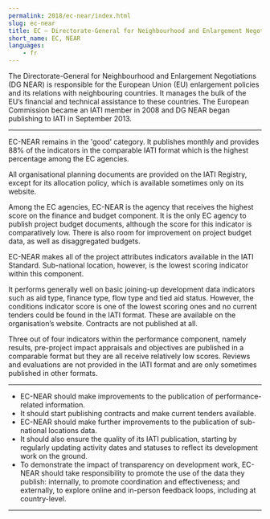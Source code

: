 ```yaml
---
permalink: 2018/ec-near/index.html
slug: ec-near
title: EC – Directorate-General for Neighbourhood and Enlargement Negotiations (EC-NEAR)
short_name: EC, NEAR
languages:
    - fr
---
```


The Directorate-General for Neighbourhood and Enlargement Negotiations (DG NEAR) is responsible for the European Union (EU) enlargement policies and its relations with neighbouring countries. It manages the bulk of the EU’s financial and technical assistance to these countries. The European Commission became an IATI member in 2008 and DG NEAR began publishing to IATI in September 2013.

---

EC-NEAR remains in the 'good' category. It publishes monthly and provides 88% of the indicators in the comparable IATI format which is the highest percentage among the EC agencies.

All organisational planning documents are provided on the IATI Registry, except for its allocation policy, which is available sometimes only on its website.

Among the EC agencies, EC-NEAR is the agency that receives the highest score on the finance and budget component. It is the only EC agency to publish project budget documents, although the score for this indicator is comparatively low. There is also room for improvement on project budget data, as well as disaggregated budgets.

EC-NEAR makes all of the project attributes indicators available in the IATI Standard. Sub-national location, however, is the lowest scoring indicator within this component.

It performs generally well on basic joining-up development data indicators such as aid type, finance type, flow type and tied aid status. However, the conditions indicator score is one of the lowest scoring ones and no current tenders could be found in the IATI format. These are available on the organisation’s website. Contracts are not published at all.

Three out of four indicators within the performance component, namely results, pre-project impact appraisals and objectives are published in a comparable format but they are all receive relatively low scores. Reviews and evaluations are not provided in the IATI format and are only sometimes published in other formats.

---

 * EC-NEAR should make improvements to the publication of performance-related information.
 * It should start publishing contracts and make current tenders available.
 * EC-NEAR should make further improvements to the publication of sub-national locations data.
 * It should also ensure the quality of its IATI publication, starting by regularly updating activity dates and statuses to reflect its development work on the ground.
 * To demonstrate the impact of transparency on development work, EC-NEAR should take responsibility to promote the use of the data they publish: internally, to promote coordination and effectiveness; and externally, to explore online and in-person feedback loops, including at country-level.

---

